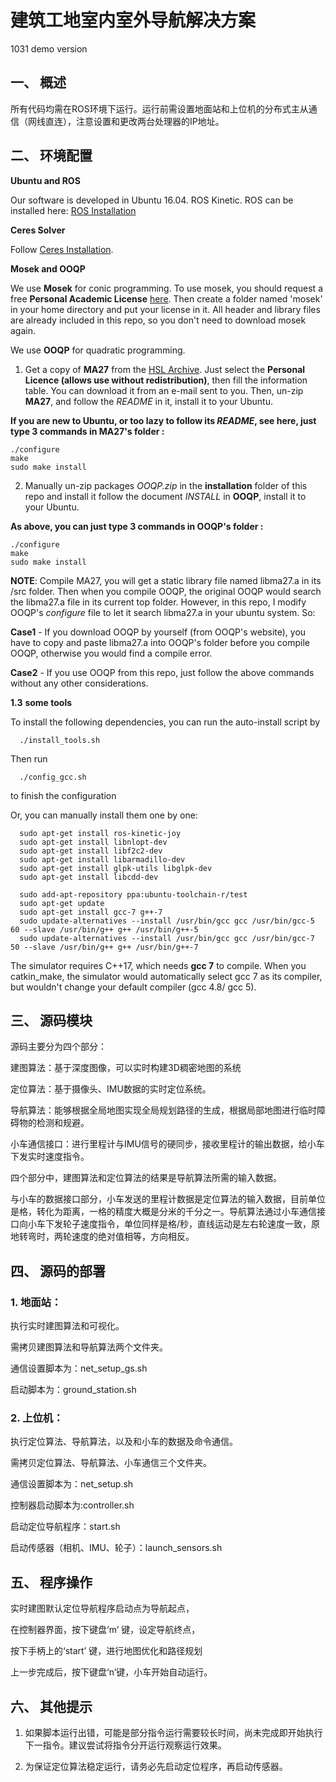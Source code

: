 # 建筑工地室内室外导航解决方案
1031 demo version

## 一、 概述

所有代码均需在ROS环境下运行。运行前需设置地面站和上位机的分布式主从通信（网线直连），注意设置和更改两台处理器的IP地址。

## 二、 环境配置

**Ubuntu and ROS**

Our software is developed in Ubuntu 16.04. ROS Kinetic. ROS can be installed here: [ROS Installation](http://wiki.ros.org/ROS/Installation)

**Ceres Solver**

Follow [Ceres Installation](http://ceres-solver.org/installation.html).

**Mosek and OOQP**

We use **Mosek** for conic programming. To use mosek, you should request a free **Personal Academic License** [here](https://www.mosek.com/products/academic-licenses/). Then create a folder named 'mosek' in your home directory and put your license in it. All header and library files are already included in this repo, so you don't need to download mosek again. 

We use **OOQP** for quadratic programming. 

1. Get a copy of **MA27** from the [HSL Archive](http://www.hsl.rl.ac.uk/download/MA27/1.0.0/a/). Just select the **Personal Licence (allows use without redistribution)**, then fill the information table. You can download it from an e-mail sent to you. Then, un-zip **MA27**, and follow the *README* in it, install it to your Ubuntu.

**If you are new to Ubuntu, or too lazy to follow its *README*, see here, just type 3 commands in MA27's folder :**
```
./configure
make 
sudo make install
```

2. Manually un-zip packages *OOQP.zip* in the **installation** folder of this repo and install it follow the document *INSTALL* in **OOQP**, install it to your Ubuntu.

**As above, you can just type 3 commands in OOQP's folder :**
```
./configure
make 
sudo make install
```

**NOTE**: Compile MA27, you will get a static library file named libma27.a in its /src folder. Then when you compile OOQP, the original OOQP would search the libma27.a file in its current top folder. However, in this repo, I modify OOQP's *configure* file to let it search libma27.a in your ubuntu system. So:

**Case1** - If you download OOQP by yourself (from OOQP's website), you have to copy and paste libma27.a into OOQP's folder before you compile OOQP, otherwise you would find a compile error.

**Case2** - If you use OOQP from this repo, just follow the above commands without any other considerations. 

**1.3**   **some tools**

To install the following dependencies, you can run the auto-install script by 
```
  ./install_tools.sh
```

Then run
```
  ./config_gcc.sh
```
to finish the configuration

Or, you can manually install them one by one:
```
  sudo apt-get install ros-kinetic-joy
  sudo apt-get install libnlopt-dev
  sudo apt-get install libf2c2-dev
  sudo apt-get install libarmadillo-dev 
  sudo apt-get install glpk-utils libglpk-dev
  sudo apt-get install libcdd-dev

  sudo add-apt-repository ppa:ubuntu-toolchain-r/test
  sudo apt-get update
  sudo apt-get install gcc-7 g++-7
  sudo update-alternatives --install /usr/bin/gcc gcc /usr/bin/gcc-5 60 --slave /usr/bin/g++ g++ /usr/bin/g++-5
  sudo update-alternatives --install /usr/bin/gcc gcc /usr/bin/gcc-7 50 --slave /usr/bin/g++ g++ /usr/bin/g++-7
```

The simulator requires C++17, which needs **gcc 7** to compile. When you catkin_make, the simulator would automatically select gcc 7 as its compiler, but wouldn't change your default compiler (gcc 4.8/ gcc 5). 


## 三、 源码模块

源码主要分为四个部分：

建图算法：基于深度图像，可以实时构建3D稠密地图的系统

定位算法：基于摄像头、IMU数据的实时定位系统。

导航算法：能够根据全局地图实现全局规划路径的生成，根据局部地图进行临时障碍物的检测和规避。

小车通信接口：进行里程计与IMU信号的硬同步，接收里程计的输出数据，给小车下发实时速度指令。

四个部分中，建图算法和定位算法的结果是导航算法所需的输入数据。

与小车的数据接口部分，小车发送的里程计数据是定位算法的输入数据，目前单位是格，转化为距离，一格的精度大概是分米的千分之一。导航算法通过小车通信接口向小车下发轮子速度指令，单位同样是格/秒，直线运动是左右轮速度一致，原地转弯时，两轮速度的绝对值相等，方向相反。


## 四、 源码的部署

### 1. 地面站：

执行实时建图算法和可视化。

需拷贝建图算法和导航算法两个文件夹。

通信设置脚本为：net_setup_gs.sh

启动脚本为：ground_station.sh

### 2. 上位机：

执行定位算法、导航算法，以及和小车的数据及命令通信。

需拷贝定位算法、导航算法、小车通信三个文件夹。

通信设置脚本为：net_setup.sh

控制器启动脚本为:controller.sh

启动定位导航程序：start.sh

启动传感器（相机、IMU、轮子）：launch_sensors.sh

## 五、 程序操作

实时建图默认定位导航程序启动点为导航起点，

在控制器界面，按下键盘‘m’ 键，设定导航终点，

按下手柄上的‘start’ 键，进行地图优化和路径规划

上一步完成后，按下键盘‘n’键，小车开始自动运行。

## 六、 其他提示

1. 如果脚本运行出错，可能是部分指令运行需要较长时间，尚未完成即开始执行下一指令。建议尝试将指令分开运行观察运行效果。

2. 为保证定位算法稳定运行，请务必先启动定位程序，再启动传感器。

